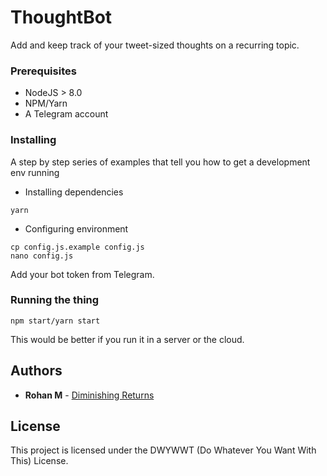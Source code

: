 # ThoughtBot

Add and keep track of your tweet-sized thoughts on a recurring topic.

<!-- ## Getting Started

These instructions will get you a copy of the project up and running on your local machine for development and testing purposes. See deployment for notes on how to deploy the project on a live system. -->

### Prerequisites

* NodeJS > 8.0 
* NPM/Yarn
* A Telegram account

### Installing

A step by step series of examples that tell you how to get a development env running

* Installing dependencies
```
yarn
```

* Configuring environment
```
cp config.js.example config.js
nano config.js
```
Add your bot token from Telegram.

### Running the thing

```
npm start/yarn start
```

This would be better if you run it in a server or the cloud.

<!-- ## Running the tests

Explain how to run the automated tests for this system

### Break down into end to end tests

Explain what these tests test and why

```
Give an example
```

### And coding style tests

Explain what these tests test and why

```
Give an example
```

## Deployment

Add additional notes about how to deploy this on a live system

## Built With

* [Dropwizard](http://www.dropwizard.io/1.0.2/docs/) - The web framework used
* [Maven](https://maven.apache.org/) - Dependency Management
* [ROME](https://rometools.github.io/rome/) - Used to generate RSS Feeds

## Contributing

Please read [CONTRIBUTING.md](https://gist.github.com/PurpleBooth/b24679402957c63ec426) for details on our code of conduct, and the process for submitting pull requests to us.

## Versioning

We use [SemVer](http://semver.org/) for versioning. For the versions available, see the [tags on this repository](https://github.com/your/project/tags).  -->

## Authors

* **Rohan M** - [Diminishing Returns](http://diminishingreturns.space)

<!-- See also the list of [contributors](https://github.com/your/project/contributors) who participated in this project. -->

## License

This project is licensed under the DWYWWT (Do Whatever You Want With This) License.

<!-- ## Acknowledgments

* Hat tip to anyone whose code was used
* Inspiration
* etc -->

